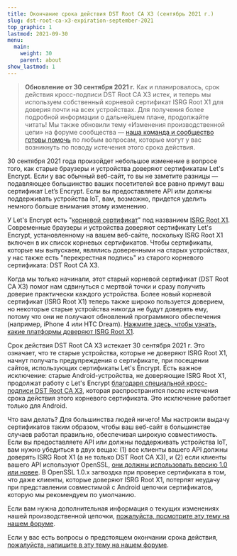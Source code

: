 ```yaml
---
title: Окончание срока действия DST Root CA X3 (сентябрь 2021 г.)
slug: dst-root-ca-x3-expiration-september-2021
top_graphic: 1
lastmod: 2021-09-30
menu:
  main:
    weight: 30
    parent: about
show_lastmod: 1
---
```


> **Обновление от 30 сентября 2021 г.** Как и планировалось, срок действия кросс-подписи DST Root CA X3 истек, и теперь мы используем собственный корневой сертификат ISRG Root X1 для доверия почти на всех устройствах. Для получения более подробной информации о дальнейшем плане, продолжайте читать! Мы также обновили тему «Изменения производственной цепи» на форуме сообщества — [наша команда и сообщество готовы помочь](https://community.letsencrypt.org/t/production-chain-changes/150739/4) по любым вопросам, которые могут у вас возникнуть по поводу истечения этого срока действия.

30 сентября 2021 года произойдет небольшое изменение в вопросе того, как старые браузеры и устройства доверяют сертификатам Let's Encrypt. Если у вас обычный веб-сайт, то вы не заметите разницы — подавляющее большинство ваших посетителей все равно примут ваш сертификат Let’s Encrypt. Если вы предоставляете API или должны поддерживать устройства IoT, вам, возможно, придется уделить немного больше внимания этому изменению.

У Let's Encrypt есть "[корневой сертификат][]" под названием [ISRG Root X1][]. Современные браузеры и устройства доверяют сертификату Let's Encrypt, установленному на вашем веб-сайте, поскольку ISRG Root X1 включен в их список корневых сертификатов. Чтобы сертификаты, которые мы выпускаем, являлись доверенными на старых устройствах, у нас также есть "перекрестная подпись" из старого корневого сертификата: DST Root CA X3.

Когда мы только начинали, этот старый корневой сертификат (DST Root CA X3) помог нам сдвинуться с мертвой точки и сразу получить доверие практически каждого устройства. Более новый корневой сертификат (ISRG Root X1) теперь также широко пользуется доверием, но некоторые старые устройства никогда не будут доверять ему, потому что они не получают обновлений программного обеспечения (например, iPhone 4 или HTC Dream). [Нажмите здесь, чтобы узнать, какие платформы доверяют ISRG Root X1][compatibility].

Срок действия DST Root CA X3 истекает 30 сентября 2021 г. Это означает, что те старые устройства, которые не доверяют ISRG Root X1, начнут получать предупреждения о сертификате, при посещении сайтов, использующих сертификаты Let's Encrypt. Есть важное исключение: старые Android-устройства, не доверяющие ISRG Root X1, продолжат работу с Let's Encrypt [благодаря специальной кросс-подписи DST Root CA X3][cross-sign], которая распространится после истечения срока действия этого корневого сертификата. Это исключение работает только для Android.

Что вам делать? Для большинства людей ничего! Мы настроили выдачу сертификатов таким образом, чтобы ваш веб-сайт в большинстве случаев работал правильно, обеспечивая широкую совместимость. Если вы предоставляете API или должны поддерживать устройства IoT, вам нужно убедиться в двух вещах: (1) все клиенты вашего API должны доверять ISRG Root X1 (а не только DST Root CA X3), и (2) если клиенты вашего API используют OpenSSL, [они должны использовать версию 1.0 или новее][openssl]. В OpenSSL 1.0.x загвоздка при проверке сертификата в том, что даже клиенты, которые доверяют ISRG Root X1, потерпят неудачу при представлении совместимой с Android цепочки сертификатов, которую мы рекомендуем по умолчанию.

Если вам нужна дополнительная информация о текущих изменениях нашей производственной цепочки, [пожалуйста, посмотрите эту тему на нашем форуме][production].

Если у вас есть вопросы о предстоящем окончании срока действия, [пожалуйста, напишите в эту тему на нашем форуме][forum].

[корневой сертификат]: /docs/glossary/#def-root
[ISRG Root X1]: /certificates/
[cross-sign]: /2020/12/21/extending-android-compatibility.html
[openssl]: https://community.letsencrypt.org/t/openssl-client-compatibility-changes-for-let-s-encrypt-certificates/143816
[forum]: https://community.letsencrypt.org/t/help-thread-for-dst-root-ca-x3-expiration-september-2021/149190
[compatibility]: /docs/cert-compat/
[production]: https://community.letsencrypt.org/t/production-chain-changes/150739
